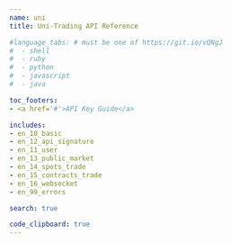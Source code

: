 ```yaml
---
name: uni
title: Uni-Trading API Reference

#language_tabs: # must be one of https://git.io/vQNgJ
#  - shell
#  - ruby
#  - python
#  - javascript
#  - java

toc_footers:
- <a href='#'>API Key Guide</a>

includes:
- en_10_basic
- en_12_api_signature
- en_11_user
- en_13_public_market
- en_14_spots_trade
- en_15_contracts_trade
- en_16_websocket
- en_99_errors

search: true

code_clipboard: true
---
```

